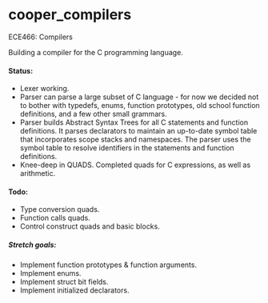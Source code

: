 # cooper_compilers
ECE466: Compilers

Building a compiler for the C programming language.

#### Status:
* Lexer working.
* Parser can parse a large subset of C language - for now we decided not to bother with typedefs, enums, function prototypes, old school function definitions, and a few other small grammars.
* Parser builds Abstract Syntax Trees for all C statements and function definitions. It parses declarators to maintain an up-to-date symbol table that incorporates scope stacks and namespaces. The parser uses the symbol table to resolve identifiers in the statements and function definitions.
* Knee-deep in QUADS. Completed quads for C expressions, as well as arithmetic.

#### Todo:
* Type conversion quads.
* Function calls quads.
* Control construct quads and basic blocks.

##### Stretch goals:
* Implement function prototypes & function arguments.
* Implement enums.
* Implement struct bit fields.
* Implement initialized declarators.
